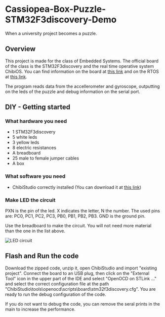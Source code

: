 # Cassiopea-Box-Puzzle-STM32F3discovery-Demo
When a university project becomes a puzzle.

## Overview
This project is made for the class of Embedded Systems. The official board of the class is the STM32F3discovery and the real time operative system ChibiOS. You can find information on the board at [this link](https://www.st.com/en/evaluation-tools/stm32f3discovery.html) and on the RTOS at [this link](http://chibios.org/dokuwiki/doku.php).

The program reads data from the accellerometer and gyroscope, outputting on the leds of the puzzle and debug information on the serial port.

## DIY - Getting started
### What hardware you need
- 1 STM32F3discovery
- 5 white leds
- 3 yellow leds
- 8 electric resistances
- A breadboard
- 25 male to female jumper cables
- A box
### What software you need
- ChibiStudio correctly installed (You can download it at [this link](http://www.chibios.org/dokuwiki/doku.php?id=chibios:downloads:start))
### Make LED the circuit
PXN is the pin of the led. X indicates the letter, N the number. The used pins are: PC0, PC1, PC2, PC3, PB0, PB1, PB2, PB3.
GND is the ground pin.

Use the breadboard to make the circuit. You will not need more material than the one in the list above.

![LED circuit](https://github.com/CarmineDAlessandro/Cassiopeia-Box-Puzzle-STM32F3discovery-Demo/blob/master/led%20circuit.JPG)
## Flash and Run the code
Download the zipped code, unzip it, open ChibiStudio and import "existing project". Connect the board to an USB plug, then click on the "External Tool" icon in the upper part of the IDE and select "OpenOCD on STLink ..." and select the correct configuration file at the path "ChibiStudio\tools\openocd\scripts\board\stm32f3discovery.cfg". You are ready to run the debug configuration of the code.

If you do not want to debug the code, you can remove the seral prints in the main to increase the performance.
